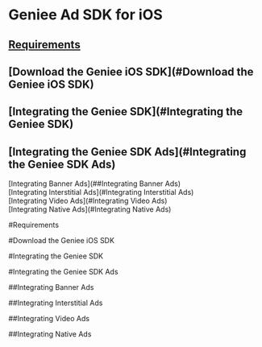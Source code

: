 Geniee Ad SDK for iOS
=====================

[Requirements](#Requirements)
------------

[Download the Geniee iOS SDK](#Download the Geniee iOS SDK)
---------------------------

[Integrating the Geniee SDK](#Integrating the Geniee SDK)
--------------------------

[Integrating the Geniee SDK Ads](#Integrating the Geniee SDK Ads)
-------------------------------
 [Integrating Banner Ads](##Integrating Banner Ads)  
 [Integrating Interstitial Ads](#Integrating Interstitial Ads)  
 [Integrating Video Ads](#Integrating Video Ads)  
 [Integrating Native Ads](#Integrating Native Ads)

#Requirements

#Download the Geniee iOS SDK

#Integrating the Geniee SDK

#Integrating the Geniee SDK Ads

##Integrating Banner Ads

##Integrating Interstitial Ads

##Integrating Video Ads

##Integrating Native Ads
